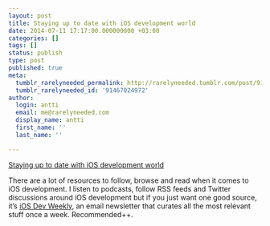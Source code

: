 ```yaml
---
layout: post
title: Staying up to date with iOS development world
date: 2014-07-11 17:17:00.000000000 +03:00
categories: []
tags: []
status: publish
type: post
published: true
meta:
  tumblr_rarelyneeded_permalink: http://rarelyneeded.tumblr.com/post/91467024972/staying-up-to-date-with-ios-development-world
  tumblr_rarelyneeded_id: '91467024972'
author:
  login: antti
  email: me@rarelyneeded.com
  display_name: antti
  first_name: ''
  last_name: ''

---
```

<a href="https://iosdevweekly.com">Staying up to date with iOS development world</a>

There are a lot of resources to follow, browse and read when it comes to iOS development. I listen to podcasts, follow RSS feeds and Twitter discussions around iOS development but if you just want one good source, it&#8217;s <a href="https://iosdevweekly.com">iOS Dev Weekly</a>, an email newsletter that curates all the most relevant stuff once a week. Recommended++.


